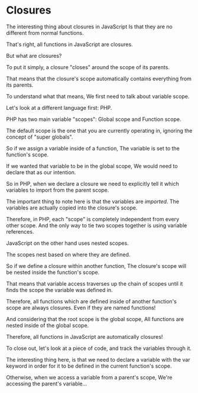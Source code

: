 Closures
========

The interesting thing about closures in JavaScript
Is that they are no different from normal functions.

That's right, all functions in JavaScript are closures.

But what are closures?

To put it simply, a closure "closes" around the scope of its parents.

That means that the closure's scope automatically contains 
everything from its parents.

To understand what that means,
We first need to talk about variable scope.

Let's look at a different language first: PHP.

PHP has two main variable "scopes":
Global scope and Function scope.

The default scope is the one that you are currently operating in,
ignoring the concept of "super globals".

So if we assign a variable inside of a function, 
The variable is set to the function's scope.

If we wanted that variable to be in the global scope,
We would need to declare that as our intention.

So in PHP, when we declare a closure
we need to explicitly tell it which variables to import from the parent scope.

The important thing to note here is that the variables are *imported*.
The variables are actually copied into the closure's scope.

Therefore, in PHP, each "scope" is completely independent from every other scope.
And the only way to tie two scopes together is using variable references.

JavaScript on the other hand uses nested scopes.

The scopes nest based on where they are defined.

So if we define a closure within another function,
The closure's scope will be nested inside the function's scope.

That means that variable access traverses up the chain of scopes
until it finds the scope the variable was defined in.

Therefore, all functions which are defined inside of another function's scope
are always closures. 
Even if they are named functions!

And considering that the root scope is the global scope,
All functions are nested inside of the global scope.

Therefore, all functions in JavaScript are automatically closures!

To close out, let's look at a piece of code, and track the variables through it.

The interesting thing here, is that we need to declare a variable with the var keyword
in order for it to be defined in the current function's scope.

Otherwise, when we access a variable from a parent's scope,
We're accessing the parent's variable...